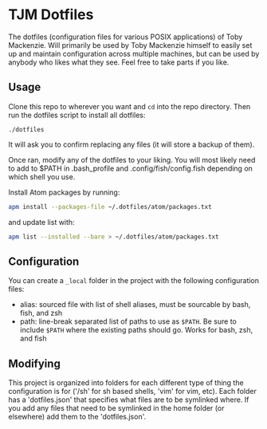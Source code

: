 TJM Dotfiles
============
The dotfiles (configuration files for various POSIX applications) of Toby Mackenzie.  Will primarily be used by Toby Mackenzie himself to easily set up and maintain configuration across multiple machines, but can be used by anybody who likes what they see.  Feel free to take parts if you like.

Usage
----------
Clone this repo to wherever you want and `cd` into the repo directory.  Then run the dotfiles script to install all dotfiles:

```
./dotfiles
```

It will ask you to confirm replacing any files (it will store a backup of them).

Once ran, modify any of the dotfiles to your liking.  You will most likely need to add to $PATH in .bash_profile and .config/fish/config.fish depending on which shell you use.

Install Atom packages by running:

``` sh
apm install --packages-file ~/.dotfiles/atom/packages.txt
```

and update list with:

``` sh
apm list --installed --bare > ~/.dotfiles/atom/packages.txt
```

Configuration
-------------

You can create a `_local` folder in the project with the following configuration files:

- alias: sourced file with list of shell aliases, must be sourcable by bash, fish, and zsh
- path: line-break separated list of paths to use as `$PATH`.  Be sure to include `$PATH` where the existing paths should go.  Works for bash, zsh, and fish

Modifying
---------
This project is organized into folders for each different type of thing the configuration is for ('/sh' for sh based shells, 'vim' for vim, etc).  Each folder has a 'dotfiles.json' that specifies what files are to be symlinked where.  If you add any files that need to be symlinked in the home folder (or elsewhere) add them to the 'dotfiles.json'.
